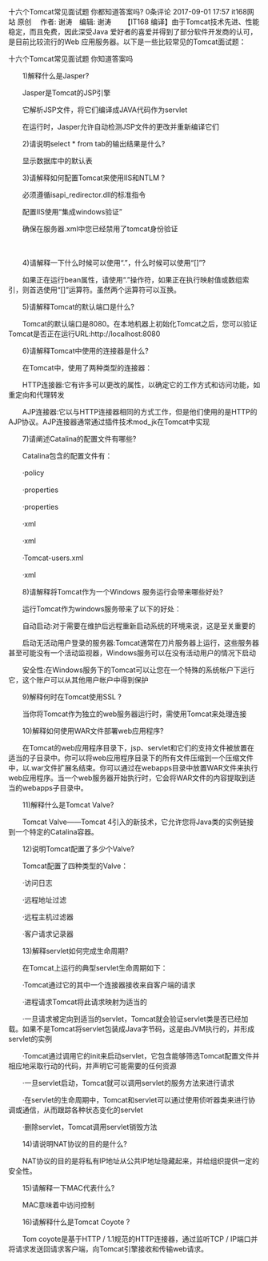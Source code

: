 十六个Tomcat常见面试题 你都知道答案吗?
0条评论 2017-09-01 17:57    it168网站 原创 　作者: 谢涛　编辑: 谢涛
　　【IT168 编译】由于Tomcat技术先进、性能稳定，而且免费，因此深受Java 爱好者的喜爱并得到了部分软件开发商的认可，是目前比较流行的Web 应用服务器。以下是一些比较常见的Tomcat面试题：

十六个Tomcat常见面试题 你知道答案吗

　　1)解释什么是Jasper?

　　Jasper是Tomcat的JSP引擎

　　它解析JSP文件，将它们编译成JAVA代码作为servlet

　　在运行时，Jasper允许自动检测JSP文件的更改并重新编译它们

　　2)请说明select * from tab的输出结果是什么?

　　显示数据库中的默认表

　　3)请解释如何配置Tomcat来使用IIS和NTLM ?

　　必须遵循isapi_redirector.dll的标准指令

　　配置IIS使用“集成windows验证”

　　确保在服务器.xml中您已经禁用了tomcat身份验证

　　<Connector port = “8009” enableLooksup = “false” redirect port = “8443” protocol = “AJP/1.3” tomcatAuthentication = “false” />

　　4)请解释一下什么时候可以使用“.”，什么时候可以使用“[]”?

　　如果正在运行bean属性，请使用“.”操作符，如果正在执行映射值或数组索引，则首选使用“[]”运算符。虽然两个运算符可以互换。

　　5)请解释Tomcat的默认端口是什么?

　　Tomcat的默认端口是8080。在本地机器上初始化Tomcat之后，您可以验证Tomcat是否正在运行URL:http://localhost:8080

　　6)请解释Tomcat中使用的连接器是什么?

　　在Tomcat中，使用了两种类型的连接器：

　　HTTP连接器:它有许多可以更改的属性，以确定它的工作方式和访问功能，如重定向和代理转发

　　AJP连接器:它以与HTTP连接器相同的方式工作，但是他们使用的是HTTP的AJP协议。AJP连接器通常通过插件技术mod_jk在Tomcat中实现

　　7)请阐述Catalina的配置文件有哪些?

　　Catalina包含的配置文件有：

　　·policy

　　·properties

　　·properties

　　·xml

　　·xml

　　·Tomcat-users.xml

　　·xml

　　8)请解释将Tomcat作为一个Windows 服务运行会带来哪些好处?

　　运行Tomcat作为windows服务带来了以下的好处：

　　自动启动:对于需要在维护后远程重新启动系统的环境来说，这是至关重要的

　　启动无活动用户登录的服务器:Tomcat通常在刀片服务器上运行，这些服务器甚至可能没有一个活动监视器，Windows服务可以在没有活动用户的情况下启动

　　安全性:在Windows服务下的Tomcat可以让您在一个特殊的系统帐户下运行它，这个账户可以从其他用户帐户中得到保护

　　9)解释何时在Tomcat使用SSL ?

　　当你将Tomcat作为独立的web服务器运行时，需使用Tomcat来处理连接

　　10)解释如何使用WAR文件部署web应用程序?

　　在Tomcat的web应用程序目录下，jsp、servlet和它们的支持文件被放置在适当的子目录中。你可以将web应用程序目录下的所有文件压缩到一个压缩文件中，以.war文件扩展名结束。你可以通过在webapps目录中放置WAR文件来执行web应用程序。当一个web服务器开始执行时，它会将WAR文件的内容提取到适当的webapps子目录中。

　　11)解释什么是Tomcat Valve?

　　Tomcat Valve——Tomcat 4引入的新技术，它允许您将Java类的实例链接到一个特定的Catalina容器。

　　12)说明Tomcat配置了多少个Valve?

　　Tomcat配置了四种类型的Valve：

　　·访问日志

　　·远程地址过滤

　　·远程主机过滤器

　　·客户请求记录器

　　13)解释servlet如何完成生命周期?

　　在Tomcat上运行的典型servlet生命周期如下：

　　·Tomcat通过它的其中一个连接器接收来自客户端的请求

　　·进程请求Tomcat将此请求映射为适当的

　　·一旦请求被定向到适当的servlet，Tomcat就会验证servlet类是否已经加载。如果不是Tomcat将servlet包装成Java字节码，这是由JVM执行的，并形成servlet的实例

　　·Tomcat通过调用它的init来启动servlet，它包含能够筛选Tomcat配置文件并相应地采取行动的代码，并声明它可能需要的任何资源

　　·一旦servlet启动，Tomcat就可以调用servlet的服务方法来进行请求

　　·在servlet的生命周期中，Tomcat和servlet可以通过使用侦听器类来进行协调或通信，从而跟踪各种状态变化的servlet

　　·删除servlet，Tomcat调用servlet销毁方法

　　14)请说明NAT协议的目的是什么?

　　NAT协议的目的是将私有IP地址从公共IP地址隐藏起来，并给组织提供一定的安全性。

　　15)请解释一下MAC代表什么?

　　MAC意味着中访问控制

　　16)请解释什么是Tomcat Coyote ?

　　Tom coyote是基于HTTP / 1.1规范的HTTP连接器，通过监听TCP / IP端口并将请求发送回请求客户端，向Tomcat引擎接收和传输web请求。